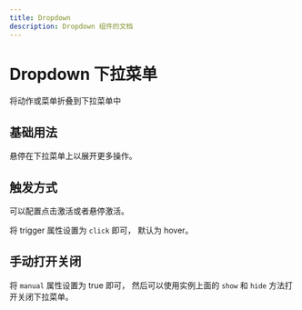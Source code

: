 ```yaml
---
title: Dropdown 
description: Dropdown 组件的文档
---
```


# Dropdown 下拉菜单
将动作或菜单折叠到下拉菜单中

## 基础用法
悬停在下拉菜单上以展开更多操作。


<preview path="../demo/Dropdown/Dbasic.vue" title="基础用法" description="Dialog 组件的基础用法"></preview>

## 触发方式
可以配置点击激活或者悬停激活。

将 trigger 属性设置为 `click` 即可， 默认为 hover。


<preview path="../demo/Dropdown/Dbasic.vue" title="触发方式" description="Dialog 组件的触发方式"></preview>

## 手动打开关闭
将 `manual` 属性设置为 true 即可， 然后可以使用实例上面的 `show` 和 `hide` 方法打开关闭下拉菜单。


<preview path="../demo/Dropdown/Dmunal.vue" title="手动" description="Dialog 组件的手动"></preview>